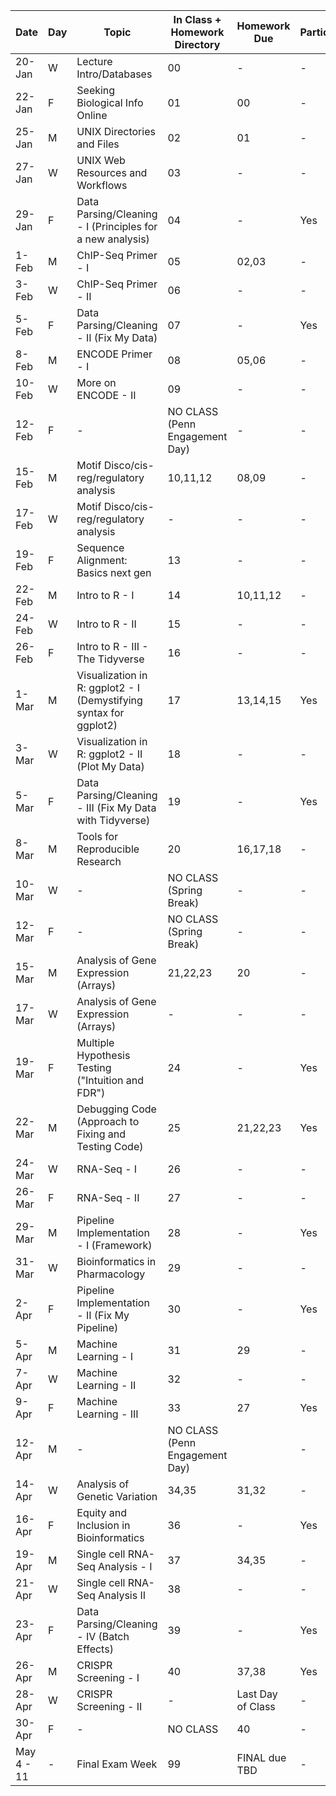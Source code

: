 | Date       | Day | Topic                                                             | In Class + Homework Directory  | Homework Due      | Participation? |
|------------|-----|-------------------------------------------------------------------|--------------------------------|-------------------|----------------|
| 20-Jan     | W   | Lecture Intro/Databases                                           | 00                             | -                 | -              |
| 22-Jan     | F   | Seeking Biological Info Online                                    | 01                             | 00                | -              |
| 25-Jan     | M   | UNIX Directories and Files                                        | 02                             | 01                | -              |
| 27-Jan     | W   | UNIX Web Resources and Workflows                                  | 03                             | -                 | -              |
| 29-Jan     | F   | Data Parsing/Cleaning - I (Principles for a new analysis)         | 04                             | -                 | Yes            |
| 1-Feb      | M   | ChIP-Seq Primer - I                                               | 05                             | 02,03             | -              |
| 3-Feb      | W   | ChIP-Seq Primer - II                                              | 06                             | -                 | -              |
| 5-Feb      | F   | Data Parsing/Cleaning - II (Fix My Data)                          | 07                             | -                 | Yes            |
| 8-Feb      | M   | ENCODE Primer - I                                                 | 08                             | 05,06             | -              |
| 10-Feb     | W   | More on ENCODE - II                                               | 09                             | -                 | -              |
| 12-Feb     | F   | -                                                                 | NO CLASS (Penn Engagement Day) | -                 | -              |
| 15-Feb     | M   | Motif Disco/cis-reg/regulatory analysis                           | 10,11,12                       | 08,09             | -              |
| 17-Feb     | W   | Motif Disco/cis-reg/regulatory analysis                           | -                              | -                 | -              |
| 19-Feb     | F   | Sequence Alignment: Basics next gen                               | 13                             | -                 | -              |
| 22-Feb     | M   | Intro to R - I                                                    | 14                             | 10,11,12          | -              |
| 24-Feb     | W   | Intro to R - II                                                   | 15                             | -                 | -              |
| 26-Feb     | F   | Intro to R - III - The Tidyverse                                  | 16                             | -                 | -              |
| 1-Mar      | M   | Visualization in R: ggplot2 - I (Demystifying syntax for ggplot2) | 17                             | 13,14,15          | Yes            |
| 3-Mar      | W   | Visualization in R: ggplot2 - II (Plot My Data)                   | 18                             | -                 | -              |
| 5-Mar      | F   | Data Parsing/Cleaning - III (Fix My Data with Tidyverse)          | 19                             | -                 | Yes            |
| 8-Mar      | M   | Tools for Reproducible Research                                   | 20                             | 16,17,18          | -              |
| 10-Mar     | W   | -                                                                 | NO CLASS (Spring Break)        | -                 | -              |
| 12-Mar     | F   | -                                                                 | NO CLASS (Spring Break)        | -                 | -              |
| 15-Mar     | M   | Analysis of Gene Expression (Arrays)                              | 21,22,23                       | 20                | -              |
| 17-Mar     | W   | Analysis of Gene Expression (Arrays)                              | -                              | -                 | -              |
| 19-Mar     | F   | Multiple Hypothesis Testing ("Intuition and FDR")                 | 24                             | -                 | Yes            |
| 22-Mar     | M   | Debugging Code (Approach to Fixing and Testing Code)              | 25                             | 21,22,23          | Yes            |
| 24-Mar     | W   | RNA-Seq - I                                                       | 26                             | -                 | -              |
| 26-Mar     | F   | RNA-Seq - II                                                      | 27                             | -                 | -              |
| 29-Mar     | M   | Pipeline Implementation - I (Framework)                           | 28                             | -                 | Yes            |
| 31-Mar     | W   | Bioinformatics in Pharmacology                                    | 29                             | -                 | -              |
| 2-Apr      | F   | Pipeline Implementation - II (Fix My Pipeline)                    | 30                             | -                 | Yes            |
| 5-Apr      | M   | Machine Learning - I                                              | 31                             | 29                | -              |
| 7-Apr      | W   | Machine Learning - II                                             | 32                             | -                 | -              |
| 9-Apr      | F   | Machine Learning - III                                            | 33                             | 27                | Yes            |
| 12-Apr     | M   | -                                                                 | NO CLASS (Penn Engagement Day) |                   | -              |
| 14-Apr     | W   | Analysis of Genetic Variation                                     | 34,35                          | 31,32             | -              |
| 16-Apr     | F   | Equity and Inclusion in Bioinformatics                            | 36                             | -                 | Yes            |
| 19-Apr     | M   | Single cell RNA-Seq Analysis - I                                  | 37                             | 34,35             | -              |
| 21-Apr     | W   | Single cell RNA-Seq Analysis II                                   | 38                             | -                 | -              |
| 23-Apr     | F   | Data Parsing/Cleaning - IV (Batch Effects)                        | 39                             | -                 | Yes            |
| 26-Apr     | M   | CRISPR Screening - I                                              | 40                             | 37,38             | Yes            |
| 28-Apr     | W   | CRISPR Screening - II                                             | -                              | Last Day of Class | -              |
| 30-Apr     | F   | -                                                                 | NO CLASS                       | 40                | -              |
| May 4 - 11 | -   | Final Exam Week                                                   | 99                             | FINAL due TBD     | -              |
